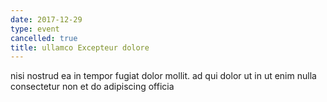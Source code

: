 ```yaml
---
date: 2017-12-29
type: event
cancelled: true
title: ullamco Excepteur dolore
---
```

nisi nostrud ea in tempor fugiat dolor mollit. ad qui dolor ut in ut enim nulla consectetur non et do adipiscing officia